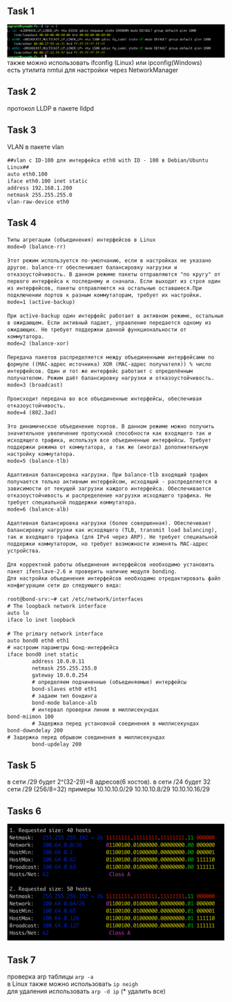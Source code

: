 ## Task 1
![img_40.png](img_40.png)
также можно использовать ifconfig (Linux) или ipconfig(Windows)  
есть утилита nmtui для настройки через NetworkManager

## Task 2
протокол LLDP в пакете lldpd

## Task 3
VLAN в пакете vlan
```
##vlan с ID-100 для интерфейса eth0 with ID - 100 в Debian/Ubuntu Linux##
auto eth0.100
iface eth0.100 inet static
address 192.168.1.200
netmask 255.255.255.0
vlan-raw-device eth0
```

## Task 4
```
Типы агрегации (объединения) интерфейсов в Linux
mode=0 (balance-rr)

Этот режим используется по-умолчанию, если в настройках не указано другое. balance-rr обеспечивает балансировку нагрузки и отказоустойчивость. В данном режиме пакеты отправляются "по кругу" от первого интерфейса к последнему и сначала. Если выходит из строя один из интерфейсов, пакеты отправляются на остальные оставшиеся.При подключении портов к разным коммутаторам, требует их настройки.
mode=1 (active-backup)

При active-backup один интерфейс работает в активном режиме, остальные в ожидающем. Если активный падает, управление передается одному из ожидающих. Не требует поддержки данной функциональности от коммутатора.
mode=2 (balance-xor)

Передача пакетов распределяется между объединенными интерфейсами по формуле ((MAC-адрес источника) XOR (MAC-адрес получателя)) % число интерфейсов. Один и тот же интерфейс работает с определённым получателем. Режим даёт балансировку нагрузки и отказоустойчивость.
mode=3 (broadcast)

Происходит передача во все объединенные интерфейсы, обеспечивая отказоустойчивость.
mode=4 (802.3ad)

Это динамическое объединение портов. В данном режиме можно получить значительное увеличение пропускной способности как входящего так и исходящего трафика, используя все объединенные интерфейсы. Требует поддержки режима от коммутатора, а так же (иногда) дополнительную настройку коммутатора.
mode=5 (balance-tlb)

Адаптивная балансировка нагрузки. При balance-tlb входящий трафик получается только активным интерфейсом, исходящий - распределяется в зависимости от текущей загрузки каждого интерфейса. Обеспечивается отказоустойчивость и распределение нагрузки исходящего трафика. Не требует специальной поддержки коммутатора.
mode=6 (balance-alb)

Адаптивная балансировка нагрузки (более совершенная). Обеспечивает балансировку нагрузки как исходящего (TLB, transmit load balancing), так и входящего трафика (для IPv4 через ARP). Не требует специальной поддержки коммутатором, но требует возможности изменять MAC-адрес устройства.

Для корректной работы объединения интерфейсов необходимо установить пакет ifenslave-2.6 и проверить наличие модуля bonding.
Для настройки объединения интерфейсов необходимо отредактировать файл конфигурации сети до следующего вида:

root@bond-srv:~# cat /etc/network/interfaces
# The loopback network interface
auto lo
iface lo inet loopback

# The primary network interface
auto bond0 eth0 eth1
# настроим параметры бонд-интерфейса
iface bond0 inet static
        address 10.0.0.11
        netmask 255.255.255.0
        gateway 10.0.0.254
        # определяем подчиненные (объединяемые) интерфейсы
        bond-slaves eth0 eth1
        # задаем тип бондинга
        bond-mode balance-alb
        # интервал проверки линии в миллисекундах
bond-miimon 100
        # Задержка перед установкой соединения в миллисекундах
bond-downdelay 200
# Задержка перед обрывом соединения в миллисекундах
        bond-updelay 200
```

## Task 5
в сети /29 будет 2^(32-29)=8 адресов(6 хостов).
в сети /24 будет 32 сети /29 (256/8=32)
примеры 10.10.10.0/29 10.10.10.8/29 10.10.10.16/29

## Tasks 6
![img_41.png](img_41.png)

## Task 7
проверка arp таблицы ```arp -a```  
в Linux также можно использовать ```ip neigh```  
для удаления использовать ```arp -d ip``` (* удалить все)
